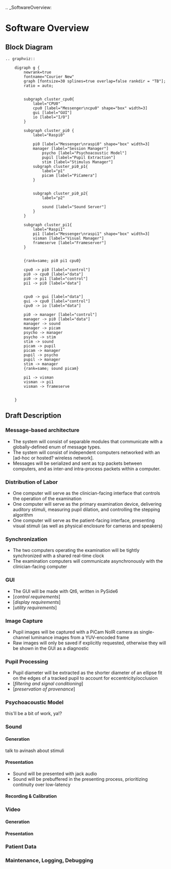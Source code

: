 .. _SoftwareOverview:

# Software Overview

## Block Diagram

```{eval-rst}
.. graphviz::

    digraph g {
        newrank=true
        fontname="Courier New"
        graph [fontsize=30 splines=true overlap=false rankdir = "TB"];
        ratio = auto;
      
        
        subgraph cluster_cpu0{
            label="CPU0"
            cpu0 [label="Messenger\ncpu0" shape="box" width=3]
            gui [label="GUI"]
            io [label="I/O"]
        }
        
        subgraph cluster_pi0 {
            label="Raspi0"
            
            pi0 [label="Messenger\nraspi0" shape="box" width=3]
            manager [label="Session Manager"]
                psycho [label="Psychoacoustic Model"]
                pupil [label="Pupil Extraction"]
                stim [label="Stimulus Manager"]
            subgraph cluster_pi0_p1{
                label="p1"
                picam [label="PiCamera"]
            }
            
                
            subgraph cluster_pi0_p2{
                label="p2"
                
                sound [label="Sound Server"]
            }
        }
        
        subgraph cluster_pi1{
            label="Raspi1"
            pi1 [label="Messenger\nraspi1" shape="box" width=3]
            visman [label="Visual Manager"]
            frameserve [label="Frameserver"]
        }
        
        
        {rank=same; pi0 pi1 cpu0}
        
        cpu0 -> pi0 [label="control"]
        pi0 -> cpu0 [label="data"]
        pi0 -> pi1 [label="control"]
        pi1 -> pi0 [label="data"]
        
        
        cpu0 -> gui [label="data"]
        gui -> cpu0 [label="control"]
        cpu0 -> io [label="data"]
        
        pi0 -> manager [label="control"]
        manager -> pi0 [label="data"]
        manager -> sound
        manager -> picam
        psycho -> manager
        psycho -> stim
        stim -> sound
        picam -> pupil
        picam -> manager
        pupil -> psycho
        pupil -> manager
        stim -> manager
        {rank=same; sound picam}
        
        pi1 -> visman
        visman -> pi1
        visman -> frameserve
    
        
    }
```

## Draft Description

### Message-based architecture

- The system will consist of separable modules that communicate with a globally-defined enum of message types. 
- The system will consist of independent computers networked with an \[ad-hoc or hosted? wireless network\].
- Messages will be serialized and sent as tcp packets between computers, and as inter-and intra-process packets within a computer.

### Distribution of Labor

- One computer will serve as the clinician-facing interface that controls the operation of the examination
- One computer will serve as the primary examination device, delivering auditory stimuli, measuring pupil dilation, and controlling the stepping algorithm
- One computer will serve as the patient-facing interface, presenting visual stimuli (as well as physical enclosure for cameras and speakers)

### Synchronization

- The two computers operating the examination will be tightly synchronized with a shared real-time clock
- The examination computers will communicate asynchronously with the clinician-facing computer

### GUI

- The GUI will be made with Qt6, written in PySide6
- \[*control requirements*\]
- \[*display requirements*\]
- \[*utility requirements*\]

### Image Capture

- Pupil images will be captured with a PiCam NoIR camera as single-channel luminance images from a YUV-encoded frame
- Raw images will only be saved if explicitly requested, otherwise they will be shown in the GUI as a diagnostic

### Pupil Processing

- Pupil diameter will be extracted as the shorter diameter of an ellipse fit on the edges of a tracked pupil to account for eccentricity/occlusion
- \[*filtering and signal conditioning*\]
- \[*preservation of provenance*\]

### Psychoacoustic Model

this'll be a bit of work, ya!?

### Sound

#### Generation

talk to avinash about stimuli

#### Presentation

- Sound will be presented with jack audio
- Sound will be prebuffered in the presenting process, prioritizing continuity over low-latency

#### Recording & Calibration

### Video

#### Generation

#### Presentation

### Patient Data

### Maintenance, Logging, Debugging